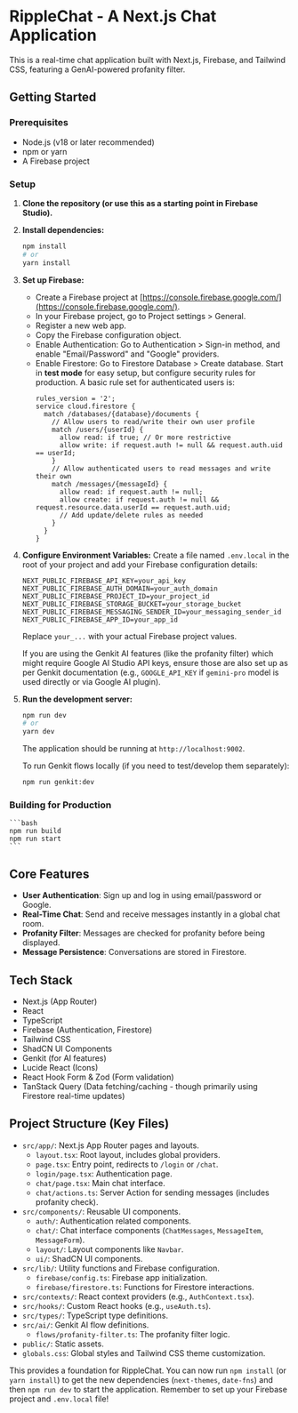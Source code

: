 
# RippleChat - A Next.js Chat Application

This is a real-time chat application built with Next.js, Firebase, and Tailwind CSS, featuring a GenAI-powered profanity filter.

## Getting Started

### Prerequisites

*   Node.js (v18 or later recommended)
*   npm or yarn
*   A Firebase project

### Setup

1.  **Clone the repository (or use this as a starting point in Firebase Studio).**

2.  **Install dependencies:**
    ```bash
    npm install
    # or
    yarn install
    ```

3.  **Set up Firebase:**
    *   Create a Firebase project at [https://console.firebase.google.com/](https://console.firebase.google.com/).
    *   In your Firebase project, go to Project settings > General.
    *   Register a new web app.
    *   Copy the Firebase configuration object.
    *   Enable Authentication: Go to Authentication > Sign-in method, and enable "Email/Password" and "Google" providers.
    *   Enable Firestore: Go to Firestore Database > Create database. Start in **test mode** for easy setup, but configure security rules for production. A basic rule set for authenticated users is:
        ```
        rules_version = '2';
        service cloud.firestore {
          match /databases/{database}/documents {
            // Allow users to read/write their own user profile
            match /users/{userId} {
              allow read: if true; // Or more restrictive
              allow write: if request.auth != null && request.auth.uid == userId;
            }
            // Allow authenticated users to read messages and write their own
            match /messages/{messageId} {
              allow read: if request.auth != null;
              allow create: if request.auth != null && request.resource.data.userId == request.auth.uid;
              // Add update/delete rules as needed
            }
          }
        }
        ```

4.  **Configure Environment Variables:**
    Create a file named `.env.local` in the root of your project and add your Firebase configuration details:
    ```env
    NEXT_PUBLIC_FIREBASE_API_KEY=your_api_key
    NEXT_PUBLIC_FIREBASE_AUTH_DOMAIN=your_auth_domain
    NEXT_PUBLIC_FIREBASE_PROJECT_ID=your_project_id
    NEXT_PUBLIC_FIREBASE_STORAGE_BUCKET=your_storage_bucket
    NEXT_PUBLIC_FIREBASE_MESSAGING_SENDER_ID=your_messaging_sender_id
    NEXT_PUBLIC_FIREBASE_APP_ID=your_app_id
    ```
    Replace `your_...` with your actual Firebase project values.

    If you are using the Genkit AI features (like the profanity filter) which might require Google AI Studio API keys, ensure those are also set up as per Genkit documentation (e.g., `GOOGLE_API_KEY` if `gemini-pro` model is used directly or via Google AI plugin).

5.  **Run the development server:**
    ```bash
    npm run dev
    # or
    yarn dev
    ```
    The application should be running at `http://localhost:9002`.

    To run Genkit flows locally (if you need to test/develop them separately):
    ```bash
    npm run genkit:dev
    ```

### Building for Production
    ```bash
    npm run build
    npm run start
    ```

## Core Features

*   **User Authentication**: Sign up and log in using email/password or Google.
*   **Real-Time Chat**: Send and receive messages instantly in a global chat room.
*   **Profanity Filter**: Messages are checked for profanity before being displayed.
*   **Message Persistence**: Conversations are stored in Firestore.

## Tech Stack

*   Next.js (App Router)
*   React
*   TypeScript
*   Firebase (Authentication, Firestore)
*   Tailwind CSS
*   ShadCN UI Components
*   Genkit (for AI features)
*   Lucide React (Icons)
*   React Hook Form & Zod (Form validation)
*   TanStack Query (Data fetching/caching - though primarily using Firestore real-time updates)

## Project Structure (Key Files)

*   `src/app/`: Next.js App Router pages and layouts.
    *   `layout.tsx`: Root layout, includes global providers.
    *   `page.tsx`: Entry point, redirects to `/login` or `/chat`.
    *   `login/page.tsx`: Authentication page.
    *   `chat/page.tsx`: Main chat interface.
    *   `chat/actions.ts`: Server Action for sending messages (includes profanity check).
*   `src/components/`: Reusable UI components.
    *   `auth/`: Authentication related components.
    *   `chat/`: Chat interface components (`ChatMessages`, `MessageItem`, `MessageForm`).
    *   `layout/`: Layout components like `Navbar`.
    *   `ui/`: ShadCN UI components.
*   `src/lib/`: Utility functions and Firebase configuration.
    *   `firebase/config.ts`: Firebase app initialization.
    *   `firebase/firestore.ts`: Functions for Firestore interactions.
*   `src/contexts/`: React context providers (e.g., `AuthContext.tsx`).
*   `src/hooks/`: Custom React hooks (e.g., `useAuth.ts`).
*   `src/types/`: TypeScript type definitions.
*   `src/ai/`: Genkit AI flow definitions.
    *   `flows/profanity-filter.ts`: The profanity filter logic.
*   `public/`: Static assets.
*   `globals.css`: Global styles and Tailwind CSS theme customization.

This provides a foundation for RippleChat. You can now run `npm install` (or `yarn install`) to get the new dependencies (`next-themes`, `date-fns`) and then `npm run dev` to start the application. Remember to set up your Firebase project and `.env.local` file!
